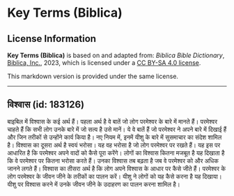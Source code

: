 # Key Terms (Biblica)

## License Information

**Key Terms (Biblica)** is based on and adapted from: _Biblica Bible Dictionary_, [Biblica, Inc.](https://www.biblica.com/), 2023, which is licensed under a [CC BY-SA 4.0 license](https://creativecommons.org/licenses/by-sa/4.0/legalcode.en).

This markdown version is provided under the same license.



--------------------------------

## विश्वास (id: 183126)

बाइबिल में विश्वास के कई अर्थ हैं। पहला अर्थ है वे बातें जो लोग परमेश्वर के बारे में मानते हैं। परमेश्वर चाहते हैं कि सभी लोग उनके बारे में जो सत्य है उसे मानें। ये वे बातें हैं जो परमेश्वर ने अपने बारे में दिखाई हैं और जिन तरीकों से उन्होंने कार्य किया है। नए नियम में, इनमें यीशु के बारे में सुसमाचार का संदेश शामिल है। विश्वास का दूसरा अर्थ है स्वयं भरोसा। यह वह भरोसा है जो लोग परमेश्वर पर रखते हैं। यह इस पर आधारित है कि परमेश्वर अपने वादों को कैसे पूरा करेंगे। लोगों का विश्वास कितना मजबूत है यह दिखाता है कि वे परमेश्वर पर कितना भरोसा करते हैं। उनका विश्वास तब बढ़ता है जब वे परमेश्वर को और अधिक जानने लगते हैं। विश्वास का तीसरा अर्थ है कि लोग अपने विश्वास के आधार पर कैसे जीते हैं। परमेश्वर के लोग परमेश्वर के जीवन जीने के तरीकों का पालन करें। यीशु ने लोगों को यह कैसे करना है यह दिखाया। यीशु पर विश्वास करने में उनके जीवन जीने के उदाहरण का पालन करना शामिल है।


